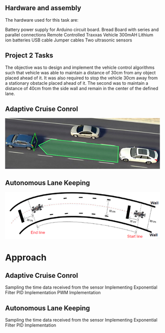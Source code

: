 ## Hardware and assembly

The hardware used for this task are:


Battery power supply for Arduino circuit board.
Bread Board with series and parallel connections
Remote Controlled Traxxas Vehicle
300mAH Lithium ion batteries
USB cable
Jumper cables
Two ultrasonic sensors



## Project 2 Tasks

The objective was to design and implement the vehicle control algorithms such that vehicle was able to maintain a distance of 30cm from any object placed ahead of it. It was also required to stop the vehicle 30cm away from a stationary obstacle placed ahead of it. The second was to maintain a distance of 40cm from the side wall and remain in the center of the defined lane.

## Adaptive Cruise Conrol

![_](https://github.com/spanthr/F1_10th_Level3_ADAS_Algorithm_ACC_ALC/blob/main/Code/Images/6.png)


## Autonomous Lane Keeping


![_](https://github.com/spanthr/F1_10th_Level3_ADAS_Algorithm_ACC_ALC/blob/main/Code/Images/Picture16.png)


# Approach 
## Adaptive Cruise Conrol

Sampling the time data received from the sensor
Implementing Exponential Filter
PID Implementation
PWM Implementation


## Autonomous Lane Keeping

Sampling the time data received from the sensor
Implementing Exponential Filter
PID Implementation
 

